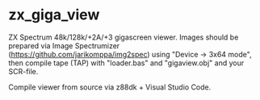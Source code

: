 # zx_giga_view
ZX Spectrum 48k/128k/+2A/+3 gigascreen viewer. Images should be prepared via Image Spectrumizer (https://github.com/jarikomppa/img2spec) using "Device -> 3x64 mode", then compile tape (TAP) with "loader.bas" and "gigaview.obj" and your SCR-file.

Compile viewer from source via z88dk + Visual Studio Code.
